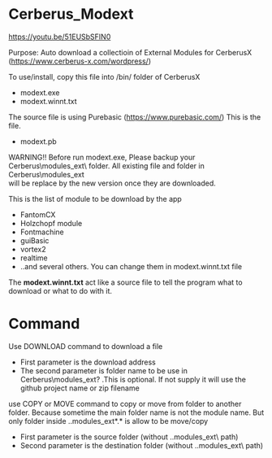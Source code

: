 # Cerberus_Modext

https://youtu.be/51EUSbSFIN0

Purpose: Auto download a collectioin of External Modules for CerberusX (https://www.cerberus-x.com/wordpress/)

To use/install, copy this file into /bin/ folder of CerberusX
- modext.exe
- modext.winnt.txt

The source file is using Purebasic (https://www.purebasic.com/)
This is the file.
- modext.pb

WARNING!! Before run modext.exe, Please backup your Cerberus\modules_ext\ folder.
All existing file and folder in Cerberus\modules_ext\
will be replace by the new version once they are downloaded.

This is the list of module to be download by the app
- FantomCX
- Holzchopf module
- Fontmachine
- guiBasic
- vortex2
- realtime
- ..and several others.
You can change them in modext.winnt.txt file

The **modext.winnt.txt** act like a source file to tell the program what to download or what to do with it.
# Command
Use DOWNLOAD command to download a file 
- First parameter is the download address
- The second parameter is folder name to be use in Cerberus\modules_ext\? .This is optional. If not supply it will use the github project name or zip filename

use COPY or MOVE command to copy or move from folder to another folder. Because sometime the main folder name is not the module name.
But only folder inside ..modules_ext\*.* is allow to be move/copy
- First parameter is the source folder (without ..modules_ext\ path)
- Second parameter is the destination folder (without ..modules_ext\ path)


